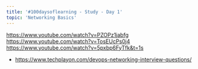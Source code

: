 ```yaml
---
title: '#100daysoflearning - Study - Day 1'
topic: 'Networking Basics'
---
```


https://www.youtube.com/watch?v=PZOPz1jabfg
https://www.youtube.com/watch?v=TosEUcPs0j4
https://www.youtube.com/watch?v=5pxbp6FyTfk&t=1s
- <https://www.techplayon.com/devops-networking-interview-questions/>